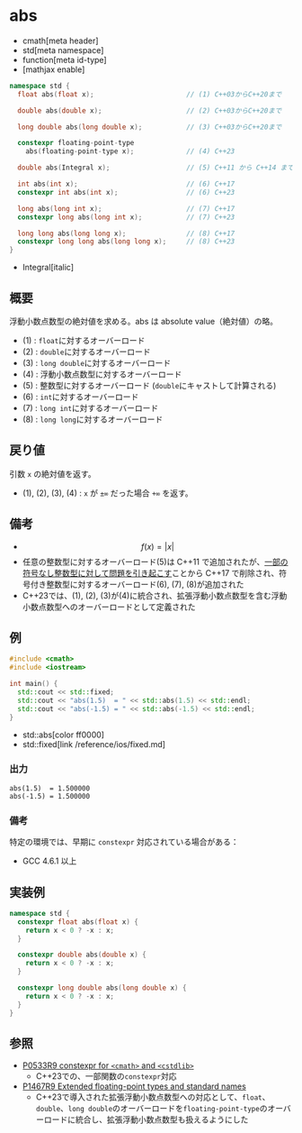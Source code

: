 # abs
* cmath[meta header]
* std[meta namespace]
* function[meta id-type]
* [mathjax enable]

```cpp
namespace std {
  float abs(float x);                       // (1) C++03からC++20まで

  double abs(double x);                     // (2) C++03からC++20まで

  long double abs(long double x);           // (3) C++03からC++20まで

  constexpr floating-point-type
    abs(floating-point-type x);             // (4) C++23

  double abs(Integral x);                   // (5) C++11 から C++14 まで

  int abs(int x);                           // (6) C++17
  constexpr int abs(int x);                 // (6) C++23

  long abs(long int x);                     // (7) C++17
  constexpr long abs(long int x);           // (7) C++23

  long long abs(long long x);               // (8) C++17
  constexpr long long abs(long long x);     // (8) C++23
}
```
* Integral[italic]

## 概要
浮動小数点数型の絶対値を求める。abs は absolute value（絶対値）の略。

- (1) : `float`に対するオーバーロード
- (2) : `double`に対するオーバーロード
- (3) : `long double`に対するオーバーロード
- (4) : 浮動小数点数型に対するオーバーロード
- (5) : 整数型に対するオーバーロード (`double`にキャストして計算される)
- (6) : `int`に対するオーバーロード
- (7) : `long int`に対するオーバーロード
- (8) : `long long`に対するオーバーロード


## 戻り値
引数 `x` の絶対値を返す。

- (1), (2), (3), (4) : `x` が `±∞` だった場合 `+∞` を返す。


## 備考
- $$ f(x) = | x | $$
- 任意の整数型に対するオーバーロード(5)は C++11 で追加されたが、[一部の符号なし整数型に対して問題を引き起こす](http://wg21.cmeerw.net/lwg/issue2192)ことから C++17 で削除され、符号付き整数型に対するオーバーロード(6), (7), (8)が追加された
- C++23では、(1), (2), (3)が(4)に統合され、拡張浮動小数点数型を含む浮動小数点数型へのオーバーロードとして定義された


## 例
```cpp example
#include <cmath>
#include <iostream>

int main() {
  std::cout << std::fixed;
  std::cout << "abs(1.5)  = " << std::abs(1.5) << std::endl;
  std::cout << "abs(-1.5) = " << std::abs(-1.5) << std::endl;
}
```
* std::abs[color ff0000]
* std::fixed[link /reference/ios/fixed.md]

### 出力
```
abs(1.5)  = 1.500000
abs(-1.5) = 1.500000
```

### 備考
特定の環境では、早期に `constexpr` 対応されている場合がある：

- GCC 4.6.1 以上


## 実装例
```cpp
namespace std {
  constexpr float abs(float x) {
    return x < 0 ? -x : x;
  }

  constexpr double abs(double x) {
    return x < 0 ? -x : x;
  }

  constexpr long double abs(long double x) {
    return x < 0 ? -x : x;
  }
}
```


## 参照
- [P0533R9 constexpr for `<cmath>` and `<cstdlib>`](https://www.open-std.org/jtc1/sc22/wg21/docs/papers/2021/p0533r9.pdf)
    - C++23での、一部関数の`constexpr`対応
- [P1467R9 Extended floating-point types and standard names](https://www.open-std.org/jtc1/sc22/wg21/docs/papers/2022/p1467r9.html)
    - C++23で導入された拡張浮動小数点数型への対応として、`float`、`double`、`long double`のオーバーロードを`floating-point-type`のオーバーロードに統合し、拡張浮動小数点数型も扱えるようにした
